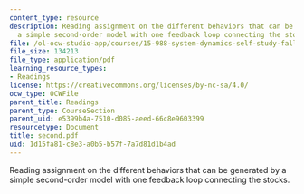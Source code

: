 ```yaml
---
content_type: resource
description: Reading assignment on the different behaviors that can be generated by
  a simple second-order model with one feedback loop connecting the stocks.
file: /ol-ocw-studio-app/courses/15-988-system-dynamics-self-study-fall-1998-spring-1999/1d15fa81c8e3a0b5b57f7a7d81d1b4ad_second.pdf
file_size: 134213
file_type: application/pdf
learning_resource_types:
- Readings
license: https://creativecommons.org/licenses/by-nc-sa/4.0/
ocw_type: OCWFile
parent_title: Readings
parent_type: CourseSection
parent_uid: e5399b4a-7510-d085-aeed-66c8e9603399
resourcetype: Document
title: second.pdf
uid: 1d15fa81-c8e3-a0b5-b57f-7a7d81d1b4ad
---
```

Reading assignment on the different behaviors that can be generated by a simple second-order model with one feedback loop connecting the stocks.